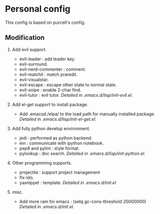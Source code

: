 # Personal config #

This config is based on purcell's config.

## Modification ##

1. Add evil support.
   + evil-leader : add leader key.
   + evil-surround.
   + evil-nerd-commenter : comment.
   + evil-matchit : match praredit.
   + evil-visualstar.
   + evil-escape : escape other state to normal state.
   + evil-snipe : enable 2-char find.
   + evil-tutor : evil tutor.
   *Detailed in .emacs.d/lisp/init-evil.el.*

2. Add el-get support to install package.
   + Add .emacsd./elpa/ to the load path for manually installed package.
   *Detailed in .emacs.d/lisp/init-el-get.el.*

3. Add fully python develop environment.
   + jedi : performed as python backend.
   + ein : communicate with ipython notebook.
   + pep8 and pylint : style format.
   + pylookup : doc search.
   *Detailed in .emacs.d/lisp/init-python.el.*

4. Other programming supports.
   + projectile : support project management
   + flx-ido.
   + yasnippet : template.
   *Detailed in .emacs.d/init.el*


5. misc.
   + Add more ram for emacs : (setq gc-cons-threshold 20000000)
   *Detailed in .emacs.d/init.el.*
